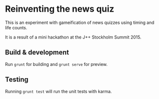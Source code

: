 # Reinventing the news quiz

This is an experiment with gameification of news quizzes using timing and life counts.

It is a result of a mini hackathon at the J++ Stockholm Summit 2015.

## Build & development

Run `grunt` for building and `grunt serve` for preview.

## Testing

Running `grunt test` will run the unit tests with karma.
